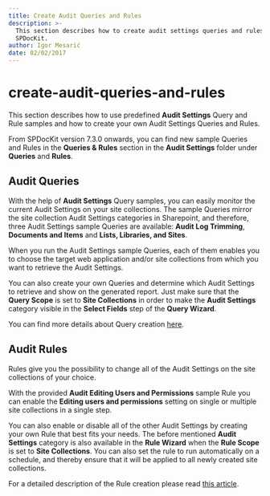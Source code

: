 ```yaml
---
title: Create Audit Queries and Rules
description: >-
  This section describes how to create audit settings queries and rules in
  SPDocKit.
author: Igor Mesarić
date: 02/02/2017
---
```


# create-audit-queries-and-rules

This section describes how to use predefined **Audit Settings** Query and Rule samples and how to create your own Audit Settings Queries and Rules.

From SPDocKit version 7.3.0 onwards, you can find new sample Queries and Rules in the **Queries & Rules** section in the **Audit Settings** folder under **Queries** and **Rules**.

## Audit Queries

With the help of **Audit Settings** Query samples, you can easily monitor the current Audit Settings on your site collections. The sample Queries mirror the site collection Audit Settings categories in Sharepoint, and therefore, three Audit Settings sample Queries are available: **Audit Log Trimming**, **Documents and Items** and **Lists, Libraries, and Sites**.

When you run the Audit Settings sample Queries, each of them enables you to choose the target web application and/or site collections from which you want to retrieve the Audit Settings.

You can also create your own Queries and determine which Audit Settings to retrieve and show on the generated report. Just make sure that the **Query Scope** is set to **Site Collections** in order to make the **Audit Settings** category visible in the **Select Fields** step of the **Query Wizard**.

You can find more details about Query creation [here](create-audit-queries-and-rules.md#internal/query-and-change-sharepoint-settings/create-spdockit-query).

## Audit Rules

Rules give you the possibility to change all of the Audit Settings on the site collections of your choice.

With the provided **Audit Editing Users and Permissions** sample Rule you can enable the **Editing users and permissions** setting on single or multiple site collections in a single step.

You can also enable or disable all of the other Audit Settings by creating your own Rule that best fits your needs. The before mentioned **Audit Settings** category is also available in the **Rule Wizard** when the **Rule Scope** is set to **Site Collections**. You can also set the rule to run automatically on a schedule, and thereby ensure that it will be applied to all newly created site collections.

For a detailed description of the Rule creation please read [this article](create-audit-queries-and-rules.md#internal/query-and-change-sharepoint-settings/create-governance-policy-rule).

